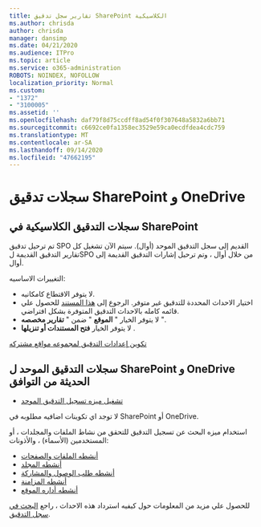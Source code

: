 ```yaml
---
title: تقارير سجل تدقيق SharePoint الكلاسيكية
ms.author: chrisda
author: chrisda
manager: dansimp
ms.date: 04/21/2020
ms.audience: ITPro
ms.topic: article
ms.service: o365-administration
ROBOTS: NOINDEX, NOFOLLOW
localization_priority: Normal
ms.custom:
- "1372"
- "3100005"
ms.assetid: ''
ms.openlocfilehash: daf79f8d75ccdff8ad54f0f307648a5832a6bb71
ms.sourcegitcommit: c6692ce0fa1358ec3529e59ca0ecdfdea4cdc759
ms.translationtype: MT
ms.contentlocale: ar-SA
ms.lasthandoff: 09/14/2020
ms.locfileid: "47662195"
---
```

# <a name="sharepoint-and-onedrive-audit-logs"></a>سجلات تدقيق SharePoint و OneDrive

## <a name="sharepoint-classic-audit-logs"></a>سجلات التدقيق الكلاسيكية في SharePoint

تم ترحيل تدقيق SPO القديم إلى سجل التدقيق الموحد (أوال). سيتم الآن تشغيل كل تقارير التدقيق القديمة لSPO من خلال أوال ، وتم ترحيل إشارات التدقيق القديمة إلى أوال.

التغييرات الاساسيه:

* لا يتوفر الاقتطاع كامكانيه.
* اختيار الاحداث المحددة للتدقيق غير متوفر. الرجوع إلى [هذا المستند](https://docs.microsoft.com/microsoft-365/compliance/search-the-audit-log-in-security-and-compliance) للحصول علي قائمه كامله بالاحداث التدقيق المتوفرة بشكل افتراضي.
* لا يتوفر الخيار " **الموقع** " ضمن " **تقارير مخصصه** ".
* لا يتوفر الخيار **فتح المستندات أو تنزيلها** .

[تكوين إعدادات التدقيق لمجموعه مواقع مشتركه](https://support.office.com/article/Configure-audit-settings-for-a-site-collection-A9920C97-38C0-44F2-8BCB-4CF1E2AE22D2)

## <a name="sharepoint-and-onedrive-modern-unified-audit-logs-from-compliance"></a>سجلات التدقيق الموحد ل SharePoint و OneDrive الحديثة من التوافق

* [تشغيل ميزه تسجيل التدقيق الموحد](https://docs.microsoft.com/microsoft-365/compliance/turn-audit-log-search-on-or-off) 

لا توجد اي تكوينات اضافيه مطلوبه في SharePoint أو OneDrive.

استخدام ميزه البحث عن تسجيل التدقيق للتحقق من نشاط الملفات والمجلدات ، أو المستخدمين (الأسماء) ، والأذونات:

* [أنشطه الملفات والصفحات](https://docs.microsoft.com/microsoft-365/compliance/search-the-audit-log-in-security-and-compliance)
* [أنشطه المجلد](https://docs.microsoft.com/microsoft-365/compliance/search-the-audit-log-in-security-and-compliance#folder-activities)
* [أنشطه طلب الوصول والمشاركة](https://docs.microsoft.com/microsoft-365/compliance/search-the-audit-log-in-security-and-compliance#sharing-and-access-request-activities)
* [أنشطه المزامنة](https://docs.microsoft.com/microsoft-365/compliance/search-the-audit-log-in-security-and-compliance#synchronization-activities)
* [أنشطه أداره الموقع](https://docs.microsoft.com/microsoft-365/compliance/search-the-audit-log-in-security-and-compliance#site-administration-activities)

للحصول علي مزيد من المعلومات حول كيفيه استرداد هذه الاحداث ، راجع [البحث في سجل التدقيق](https://docs.microsoft.com/microsoft-365/compliance/search-the-audit-log-in-security-and-compliance#search-the-audit-log).
